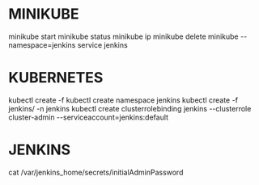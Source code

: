 # MINIKUBE #
minikube start
minikube status
minikube ip
minikube delete
minikube --namespace=jenkins service jenkins

# KUBERNETES #
kubectl create -f
kubectl create namespace jenkins
kubectl create -f jenkins/ -n jenkins
kubectl create clusterrolebinding jenkins --clusterrole cluster-admin --serviceaccount=jenkins:default

# JENKINS #
cat /var/jenkins_home/secrets/initialAdminPassword